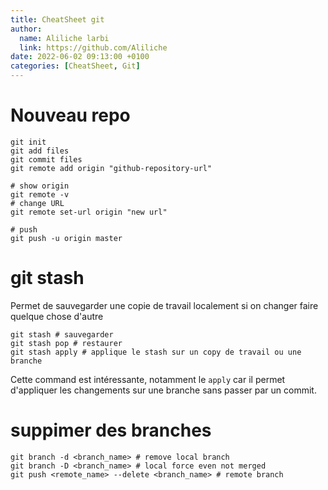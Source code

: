 ```yaml
---
title: CheatSheet git
author:
  name: Aliliche larbi
  link: https://github.com/Aliliche
date: 2022-06-02 09:13:00 +0100
categories: [CheatSheet, Git]
---
```


#  Nouveau repo 

```shell
git init
git add files
git commit files 
git remote add origin "github-repository-url"

# show origin 
git remote -v 
# change URL 
git remote set-url origin "new url"

# push 
git push -u origin master 

```

# git stash

Permet de sauvegarder une copie de  travail localement si on changer faire quelque chose d'autre

``` shell
git stash # sauvegarder
git stash pop # restaurer
git stash apply # applique le stash sur un copy de travail ou une branche
```

Cette command est intéressante, notamment le `apply` car il permet d'appliquer les changements sur une branche
sans passer par un commit.  
# suppimer des branches 
``` shell
git branch -d <branch_name> # remove local branch
git branch -D <branch_name> # local force even not merged
git push <remote_name> --delete <branch_name> # remote branch
```
